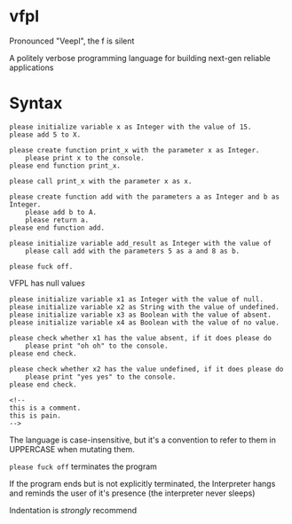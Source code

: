 # vfpl

Pronounced "Veepl", the f is silent  

A politely verbose programming language for building next-gen reliable applications

# Syntax

```
please initialize variable x as Integer with the value of 15.
please add 5 to X.

please create function print_x with the parameter x as Integer.
    please print x to the console.
please end function print_x.

please call print_x with the parameter x as x.

please create function add with the parameters a as Integer and b as Integer.
    please add b to A.
    please return a.
please end function add.

please initialize variable add_result as Integer with the value of 
    please call add with the parameters 5 as a and 8 as b.

please fuck off.
```

VFPL has null value*s*

```
please initialize variable x1 as Integer with the value of null.
please initialize variable x2 as String with the value of undefined.
please initialize variable x3 as Boolean with the value of absent.
please initialize variable x4 as Boolean with the value of no value.

please check whether x1 has the value absent, if it does please do
    please print "oh oh" to the console.
please end check.

please check whether x2 has the value undefined, if it does please do
    please print "yes yes" to the console.
please end check.

<!--
this is a comment.
this is pain.
-->
```

The language is case-insensitive, but it's a convention to refer to them in UPPERCASE when mutating them.

`please fuck off` terminates the program

If the program ends but is not explicitly terminated, the Interpreter hangs and reminds the user of it's presence (the interpreter never sleeps)

Indentation is *strongly* recommend